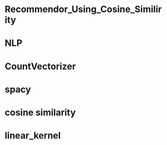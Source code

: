 # Recommendor_Using_Cosine_Similirity
# NLP
# CountVectorizer
# spacy
# cosine similarity
# linear_kernel
